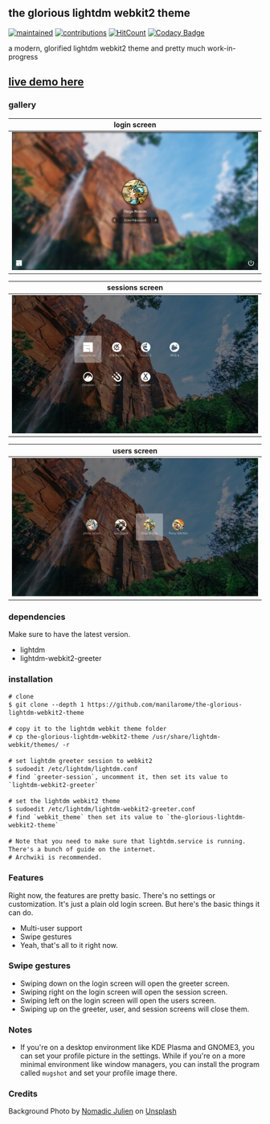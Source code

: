 ## the glorious lightdm webkit2 theme

[![maintained](https://img.shields.io/maintenance/yes/2020?label=maintained&style=flat-square)](https://github.com/manilarome/the-glorious-lightdm-webkit2-theme/commits/master) [![contributions](https://img.shields.io/badge/contribution-welcome-brightgreen&?style=flat-square)](https://github.com/manilarome/the-glorious-lightdm-webkit2-theme/pulls) [![HitCount](http://hits.dwyl.com/manilarome/the-glorious-lightdm-webkit2-theme.svg)](http://hits.dwyl.com/manilarome/the-glorious-lightdm-webkit2-theme) [![Codacy Badge](https://app.codacy.com/project/badge/Grade/0812167ef9954b74ac23f7c1bfeb3764)](https://www.codacy.com?utm_source=github.com&amp;utm_medium=referral&amp;utm_content=manilarome/the-glorious-lightdm-webkit2-theme&amp;utm_campaign=Badge_Grade)

a modern, glorified lightdm webkit2 theme and pretty much work-in-progress

## [live demo here](https://manilarome.github.io/the-glorious-lightdm-webkit2-theme/)

### gallery

| login screen |
| --- |
| ![screenshot](scrots/login.webp) |

| sessions screen |
| --- |
| ![screenshot](scrots/sessions.webp) |

| users screen |
| --- |
| ![screenshot](scrots/users.webp) |


### dependencies

Make sure to have the latest version.

+ lightdm
+ lightdm-webkit2-greeter

### installation

```
# clone
$ git clone --depth 1 https://github.com/manilarome/the-glorious-lightdm-webkit2-theme

# copy it to the lightdm webkit theme folder
# cp the-glorious-lightdm-webkit2-theme /usr/share/lightdm-webkit/themes/ -r

# set lightdm greeter session to webkit2
$ sudoedit /etc/lightdm/lightdm.conf
# find `greeter-session`, uncomment it, then set its value to `lightdm-webkit2-greeter`

# set the lightdm webkit2 theme
$ sudoedit /etc/lightdm/lightdm-webkit2-greeter.conf
# find `webkit_theme` then set its value to `the-glorious-lightdm-webkit2-theme`

# Note that you need to make sure that lightdm.service is running. There's a bunch of guide on the internet.
# Archwiki is recommended.
```

### Features

Right now, the features are pretty basic. There's no settings or customization. It's just a plain old login screen. But here's the basic things it can do.

+ Multi-user support
+ Swipe gestures
+ Yeah, that's all to it right now. 

### Swipe gestures

+ Swiping down on the login screen will open the greeter screen.
+ Swiping right on the login screen will open the session screen.
+ Swiping left on the login screen will open the users screen.
+ Swiping up on the greeter, user, and session screens will close them.

### Notes

+ If you're on a desktop environment like KDE Plasma and GNOME3, you can set your profile picture in the settings. While if you're on a more minimal environment like window managers, you can install the program called `mugshot` and set your profile image there.


### Credits

<span>Background Photo by <a href="https://unsplash.com/@nomadicjulien?utm_source=unsplash&amp;utm_medium=referral&amp;utm_content=creditCopyText">Nomadic Julien</a> on <a href="/s/photos/japan-street?utm_source=unsplash&amp;utm_medium=referral&amp;utm_content=creditCopyText">Unsplash</a></span>